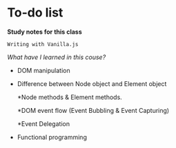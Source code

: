 
# To-do list

**Study notes for this class** 

`Writing with Vanilla.js`


_What have I learned in this couse?_
* DOM manipulation
* Difference between Node object and Element object

  *Node methods & Element methods.
  
  *DOM event flow (Event Bubbling & Event Capturing)

  *Event Delegation
* Functional programming
